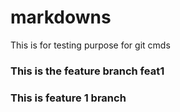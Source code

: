 # markdowns
This is for testing purpose for git cmds

### This is the feature branch feat1

### This is feature 1 branch
